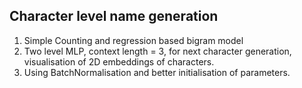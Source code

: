 ## Character level name generation

1. Simple Counting and regression based bigram model
2. Two level MLP, context length = 3, for next character generation, visualisation of 2D embeddings of characters.
3. Using BatchNormalisation and better initialisation of parameters.